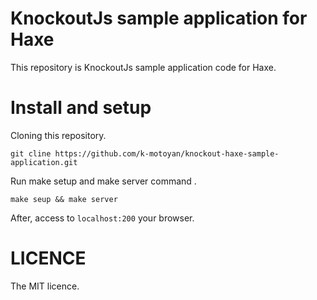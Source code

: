 # KnockoutJs sample application for Haxe

This repository is KnockoutJs sample application code for Haxe.

# Install and setup

Cloning this repository.

```
git cline https://github.com/k-motoyan/knockout-haxe-sample-application.git
```

Run make setup and make server command .

```
make seup && make server
```

After, access to `localhost:200` your browser.

# LICENCE

The MIT licence.